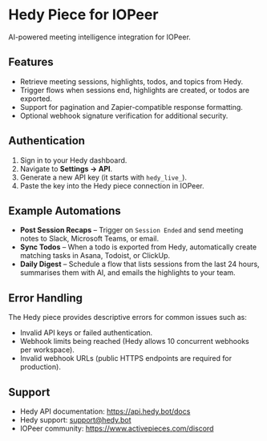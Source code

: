 # Hedy Piece for IOPeer

AI-powered meeting intelligence integration for IOPeer.

## Features
- Retrieve meeting sessions, highlights, todos, and topics from Hedy.
- Trigger flows when sessions end, highlights are created, or todos are exported.
- Support for pagination and Zapier-compatible response formatting.
- Optional webhook signature verification for additional security.

## Authentication
1. Sign in to your Hedy dashboard.
2. Navigate to **Settings → API**.
3. Generate a new API key (it starts with `hedy_live_`).
4. Paste the key into the Hedy piece connection in IOPeer.

## Example Automations
- **Post Session Recaps** – Trigger on `Session Ended` and send meeting notes to Slack, Microsoft Teams, or email.
- **Sync Todos** – When a todo is exported from Hedy, automatically create matching tasks in Asana, Todoist, or ClickUp.
- **Daily Digest** – Schedule a flow that lists sessions from the last 24 hours, summarises them with AI, and emails the highlights to your team.

## Error Handling
The Hedy piece provides descriptive errors for common issues such as:
- Invalid API keys or failed authentication.
- Webhook limits being reached (Hedy allows 10 concurrent webhooks per workspace).
- Invalid webhook URLs (public HTTPS endpoints are required for production).

## Support
- Hedy API documentation: https://api.hedy.bot/docs
- Hedy support: support@hedy.bot
- IOPeer community: https://www.activepieces.com/discord
